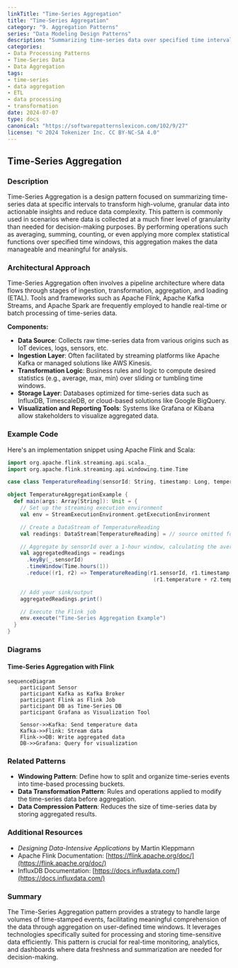 ```yaml
---
linkTitle: "Time-Series Aggregation"
title: "Time-Series Aggregation"
category: "9. Aggregation Patterns"
series: "Data Modeling Design Patterns"
description: "Summarizing time-series data over specified time intervals to derive meaningful insights and compress data volume."
categories:
- Data Processing Patterns
- Time-Series Data
- Data Aggregation
tags:
- time-series
- data aggregation
- ETL
- data processing
- transformation
date: 2024-07-07
type: docs
canonical: "https://softwarepatternslexicon.com/102/9/27"
license: "© 2024 Tokenizer Inc. CC BY-NC-SA 4.0"
---
```


## Time-Series Aggregation

### Description

Time-Series Aggregation is a design pattern focused on summarizing time-series data at specific intervals to transform high-volume, granular data into actionable insights and reduce data complexity. This pattern is commonly used in scenarios where data is collected at a much finer level of granularity than needed for decision-making purposes. By performing operations such as averaging, summing, counting, or even applying more complex statistical functions over specified time windows, this aggregation makes the data manageable and meaningful for analysis.

### Architectural Approach

Time-Series Aggregation often involves a pipeline architecture where data flows through stages of ingestion, transformation, aggregation, and loading (ETAL). Tools and frameworks such as Apache Flink, Apache Kafka Streams, and Apache Spark are frequently employed to handle real-time or batch processing of time-series data.

**Components:**
- **Data Source**: Collects raw time-series data from various origins such as IoT devices, logs, sensors, etc.
- **Ingestion Layer**: Often facilitated by streaming platforms like Apache Kafka or managed solutions like AWS Kinesis.
- **Transformation Logic**: Business rules and logic to compute desired statistics (e.g., average, max, min) over sliding or tumbling time windows.
- **Storage Layer**: Databases optimized for time-series data such as InfluxDB, TimescaleDB, or cloud-based solutions like Google BigQuery.
- **Visualization and Reporting Tools**: Systems like Grafana or Kibana allow stakeholders to visualize aggregated data.

### Example Code

Here's an implementation snippet using Apache Flink and Scala:

```scala
import org.apache.flink.streaming.api.scala._
import org.apache.flink.streaming.api.windowing.time.Time

case class TemperatureReading(sensorId: String, timestamp: Long, temperature: Double)

object TemperatureAggregationExample {
  def main(args: Array[String]): Unit = {
    // Set up the streaming execution environment
    val env = StreamExecutionEnvironment.getExecutionEnvironment

    // Create a DataStream of TemperatureReading
    val readings: DataStream[TemperatureReading] = // source omitted for brevity

    // Aggregate by sensorId over a 1-hour window, calculating the average temperature
    val aggregatedReadings = readings
      .keyBy(_.sensorId)
      .timeWindow(Time.hours(1))
      .reduce((r1, r2) => TemperatureReading(r1.sensorId, r1.timestamp,
                                              (r1.temperature + r2.temperature) / 2))

    // Add your sink/output
    aggregatedReadings.print()

    // Execute the Flink job
    env.execute("Time-Series Aggregation Example")
  }
}
```

### Diagrams

#### Time-Series Aggregation with Flink

```mermaid
sequenceDiagram
    participant Sensor
    participant Kafka as Kafka Broker
    participant Flink as Flink Job
    participant DB as Time-Series DB
    participant Grafana as Visualization Tool

    Sensor->>Kafka: Send temperature data
    Kafka->>Flink: Stream data
    Flink->>DB: Write aggregated data
    DB->>Grafana: Query for visualization
```

### Related Patterns

- **Windowing Pattern**: Define how to split and organize time-series events into time-based processing buckets.
- **Data Transformation Pattern**: Rules and operations applied to modify the time-series data before aggregation.
- **Data Compression Pattern**: Reduces the size of time-series data by storing aggregated results.

### Additional Resources

- *Designing Data-Intensive Applications* by Martin Kleppmann
- Apache Flink Documentation: [https://flink.apache.org/doc/](https://flink.apache.org/doc/)
- InfluxDB Documentation: [https://docs.influxdata.com/](https://docs.influxdata.com/)

### Summary

The Time-Series Aggregation pattern provides a strategy to handle large volumes of time-stamped events, facilitating meaningful comprehension of the data through aggregation on user-defined time windows. It leverages technologies specifically suited for processing and storing time-sensitive data efficiently. This pattern is crucial for real-time monitoring, analytics, and dashboards where data freshness and summarization are needed for decision-making.
